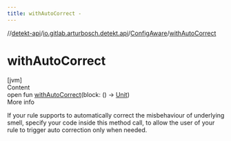 ```yaml
---
title: withAutoCorrect -
---
```

//[detekt-api](../../index.md)/[io.gitlab.arturbosch.detekt.api](../index.md)/[ConfigAware](index.md)/[withAutoCorrect](with-auto-correct.md)



# withAutoCorrect  
[jvm]  
Content  
open fun [withAutoCorrect](with-auto-correct.md)(block: () -> [Unit](https://kotlinlang.org/api/latest/jvm/stdlib/kotlin/-unit/index.html))  
More info  


If your rule supports to automatically correct the misbehaviour of underlying smell, specify your code inside this method call, to allow the user of your rule to trigger auto correction only when needed.

  



